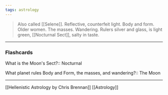 ```yaml
---
tags: astrology
---
```


> Also called [[Selene]]. Reflective, counterfeit light. Body and form. Older women. The masses. Wandering. Rulers silver and glass, is light green, [[Nocturnal Sect]], salty in taste.

---
### Flashcards
What is the Moon's Sect?:: Nocturnal
<!--SR:!2024-12-13,11,270-->
What planet rules Body and Form, the masses, and wandering?:: The Moon
<!--SR:!2024-12-13,11,270-->

---
[[Hellenistic Astrology by Chris Brennan]]
[[Astrology]]
